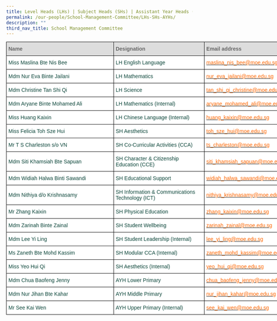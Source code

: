 ```yaml
---
title: Level Heads (LHs) | Subject Heads (SHs) | Assistant Year Heads (AYHs)
permalink: /our-people/School-Management-Committee/LHs-SHs-AYHs/
description: ""
third_nav_title: School Management Committee
---
```

<style type="text/css">
.tg  {border-collapse:collapse;border-spacing:0;margin:0px auto;}
.tg td{border-color:black;border-style:solid;border-width:1px;font-family:Arial, sans-serif;font-size:14px;
  overflow:hidden;padding:10px 5px;word-break:normal;}
.tg th{border-color:black;border-style:solid;border-width:1px;font-family:Arial, sans-serif;font-size:14px;
  font-weight:normal;overflow:hidden;padding:10px 5px;word-break:normal;}
.tg .tg-yhj3{background-color:#FFF;color:#0C463A;text-align:left;vertical-align:middle}
.tg .tg-feqv{background-color:#DDD;color:#666;font-weight:bold;text-align:left;vertical-align:middle}
.tg .tg-o5fr{background-color:#FFF;color:#FD6500;text-align:left;vertical-align:middle}
</style>
<table class="tg" style="undefined;align: left; table-layout: fixed; width: 818px">
<colgroup>
<col style="width: 300px">
<col style="width: 234px">
<col style="width: 284px">
</colgroup>
<tbody>
	<tr>
    <td class="tg-feqv"><span style="color:#666">Name</span></td>
    <td style="width:30%" class="tg-feqv"><span style="color:#666">Designation</span></td>
    <td class="tg-feqv"><span style="color:#666">Email address</span></td>
  </tr>
  <tr>
    <td class="tg-yhj3">Miss Maslina Bte Nis Bee<br></td>
    <td class="tg-yhj3">LH English Language<br></td>
			<td class="tg-o5fr"><a href="mailto:maslina_nis_bee@moe.edu.sg"><span style="text-decoration:none;color:#FD6500">maslina_nis_bee@moe.edu.sg</span></a><br></td>
  </tr>
  <tr>
    <td class="tg-yhj3">Mdm Nur Eva Binte Jailani<br></td>
    <td class="tg-yhj3">LH Mathematics<br></td>
    <td class="tg-o5fr"><a href="mailto:nur_eva_jailani@moe.edu.sg"><span style="text-decoration:none;color:#FD6500">nur_eva_jailani@moe.edu.sg</span></a><br></td>
  </tr>
  <tr>
    <td class="tg-yhj3">Mdm Christine Tan Shi Qi </td>
    <td class="tg-yhj3">LH Science </td>
    <td class="tg-o5fr"><a href="mailto:tan_shi_qi_christine@moe.edu.sg"><span style="text-decoration:none;color:#FD6500">tan_shi_qi_christine@moe.edu.sg</span></a></td>
  </tr>
	<tr>
    <td class="tg-yhj3">Mdm Aryane Binte Mohamed Ali</td>
    <td class="tg-yhj3">LH Mathematics (Internal)</td>
    <td class="tg-o5fr"><a href="mailto:aryane_mohamed_ali@moe.edu.sg"><span style="text-decoration:none;color:#FD6500">aryane_mohamed_ali@moe.edu.sg</span></a></td>
  </tr>
	<tr>
    <td class="tg-yhj3">Miss Huang Kaixin</td>
    <td class="tg-yhj3">LH Chinese Language (Internal)</td>
    <td class="tg-o5fr"><a href="mailto:huang_kaixin@moe.edu.sg"><span style="text-decoration:none;color:#FD6500">huang_kaixin@moe.edu.sg</span></a></td>
  </tr>
  <tr>
    <td class="tg-yhj3"> Miss Felicia Toh Sze Hui</td>
    <td class="tg-yhj3"> SH Aesthetics</td>
    <td class="tg-o5fr"><a href="mailto:toh_sze_hui@moe.edu.sg"><span style="text-decoration:none;color:#FD6500">toh_sze_hui@moe.edu.sg</span></a></td>
  </tr>
  <tr>
    <td class="tg-yhj3">Mr T S Charleston s/o VN </td>
    <td class="tg-yhj3">SH Co-Curricular Activities (CCA)</td>
    <td class="tg-o5fr"><a href="mailto:ts_charleston@moe.edu.sg"><span style="text-decoration:none;color:#FD6500">ts_charleston@moe.edu.sg</span></a></td>
  </tr>
  <tr>
    <td class="tg-yhj3">Mdm Siti Khamsiah Bte Sapuan </td>
    <td class="tg-yhj3">SH Character &amp; Citizenship Education (CCE) </td>
    <td class="tg-o5fr"><a href="mailto:siti_khamsiah_sapuan@moe.edu.sg"><span style="text-decoration:none;color:#FD6500">siti_khamsiah_sapuan@moe.edu.sg</span></a></td>
  </tr>
  <tr>
    <td class="tg-yhj3">Mdm Widiah Halwa Binti Sawandi </td>
    <td class="tg-yhj3">SH Educational Support </td>
    <td class="tg-o5fr"><a href="mailto:widiah_halwa_sawandi@moe.edu.sg"><span style="text-decoration:none;color:#FD6500">widiah_halwa_sawandi@moe.edu.sg</span></a></td>
  </tr>
  <tr>
    <td class="tg-yhj3">Mdm Nithiya d/o Krishnasamy </td>
    <td class="tg-yhj3"> SH Information &amp; Communications Technology (ICT)</td>
    <td class="tg-o5fr"><a href="mailto:nithiya_krishnasamy@moe.edu.sg"><span style="text-decoration:none;color:#FD6500">nithiya_krishnasamy@moe.edu.sg</span></a></td>
  </tr>
  <tr>
    <td class="tg-yhj3"> Mr Zhang Kaixin</td>
    <td class="tg-yhj3"> SH Physical Education</td>
    <td class="tg-o5fr"><a href="mailto:zhang_kaixin@moe.edu.sg"><span style="text-decoration:none;color:#FD6500">zhang_kaixin@moe.edu.sg</span></a></td>
  </tr>
  <tr>
    <td class="tg-yhj3"> Mdm Zarinah Binte Zainal</td>
    <td class="tg-yhj3"> SH Student Wellbeing</td>
    <td class="tg-o5fr"><a href="mailto:zarinah_zainal@moe.edu.sg"><span style="text-decoration:none;color:#FD6500">zarinah_zainal@moe.edu.sg</span></a></td>
  </tr>
	<tr>
    <td class="tg-yhj3"> Mdm Lee Yi Ling</td>
    <td class="tg-yhj3"> SH Student Leadership (Internal)</td>
    <td class="tg-o5fr"><a href="mailto:lee_yi_ling@moe.edu.sg"><span style="text-decoration:none;color:#FD6500">lee_yi_ling@moe.edu.sg</span></a></td>
  </tr>
	<tr>
    <td class="tg-yhj3"> Ms Zaneth Bte Mohd Kassim</td>
    <td class="tg-yhj3"> SH Modular CCA (Internal)</td>
    <td class="tg-o5fr"><a href="mailto:zaneth_mohd_kassim@moe.edu.sg"><span style="text-decoration:none;color:#FD6500">zaneth_mohd_kassim@moe.edu.sg</span></a></td>
  </tr>
	<tr>
    <td class="tg-yhj3"> Miss Yeo Hui Qi</td>
    <td class="tg-yhj3"> SH Aesthetics (Internal) </td>
    <td class="tg-o5fr"><a href="mailto:yeo_hui_qi@moe.edu.sg"><span style="text-decoration:none;color:#FD6500">yeo_hui_qi@moe.edu.sg</span></a></td>
  </tr>
  <tr>
    <td class="tg-yhj3">Mdm Chua Baofeng Jenny </td>
    <td class="tg-yhj3">AYH Lower Primary </td>
    <td class="tg-o5fr"><a href="mailto:chua_baofeng_jenny@moe.edu.sg"><span style="text-decoration:none;color:#FD6500">chua_baofeng_jenny@moe.edu.sg</span></a></td>
  </tr>
  <tr>
    <td class="tg-yhj3"> Mdm Nur Jihan Bte Kahar</td>
    <td class="tg-yhj3">AYH Middle Primary </td>
    <td class="tg-o5fr"><a href="mailto:nur_jihan_kahar@moe.edu.sg"><span style="text-decoration:none;color:#FD6500">nur_jihan_kahar@moe.edu.sg</span></a></td>
  </tr>
	 <tr>
    <td class="tg-yhj3">Mr See Kai Wen</td>
    <td class="tg-yhj3">AYH Upper Primary (Internal)</td>
    <td class="tg-o5fr"><a href="mailto:see_kai_wen@moe.edu.sg"><span style="text-decoration:none;color:#FD6500">see_kai_wen@moe.edu.sg</span></a></td>
  </tr>
</tbody>
</table>